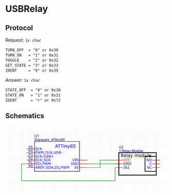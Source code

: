 # USBRelay

## Protocol

Request: `1x char`
```
TURN_OFF  = "0" or 0x30
TURN_ON   = "1" or 0x31
TOGGLE    = "2" or 0x32
GET_STATE = "3" or 0x33
IDENT     = "9" or 0x39
```

Answer: `1x char`
```
STATE_OFF  = "0" or 0x30
STATE_ON   = "1" or 0x31
IDENT      = "r" or 0x72
```

## Schematics

![](./doc/schematics.png)
